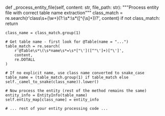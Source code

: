 def _process_entity_file(self, content: str, file_path: str):
    """Process entity file with correct table name extraction"""
    class_match = re.search(r'class\s+(\w+)(?:\s*:\s*([^{\s]+))?', content)
    if not class_match:
        return
        
    class_name = class_match.group(1)
    
    # Get table name - first look for @Table(name = "...")
    table_match = re.search(
        r'@Table\s*\(\s*name\s*=\s*["\']([^"\']+)["\']',
        content,
        re.DOTALL
    )
    
    # If no explicit name, use class name converted to snake_case
    table_name = (table_match.group(1) if table_match else self._camel_to_snake(class_name)).lower()
    
    # Now process the entity (rest of the method remains the same)
    entity_info = EntityInfo(table_name)
    self.entity_map[class_name] = entity_info
    
    # ... rest of your entity processing code ...
